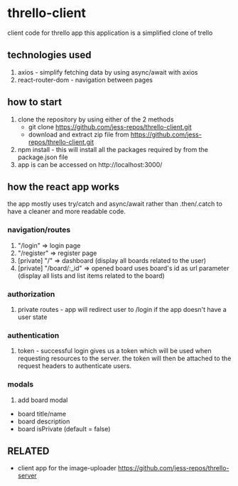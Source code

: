 # thrello-client

client code for thrello app
this application is a simplified clone of trello

## technologies used

1. axios - simplify fetching data by using async/await with axios
2. react-router-dom - navigation between pages

## how to start

1. clone the repository by using either of the 2 methods
   - git clone https://github.com/jess-repos/thrello-client.git
   - download and extract zip file from https://github.com/jess-repos/thrello-client.git
2. npm install - this will install all the packages required by from the package.json file
3. app is can be accessed on http://localhost:3000/

## how the react app works

the app mostly uses try/catch and async/await rather than .then/.catch to have a cleaner and more readable code.

### navigation/routes

1. "/login" => login page
2. "/register" => register page
3. [private] "/" => dashboard (display all boards related to the user)
4. [private] "/board/:\_id" => opened board uses board's id as url parameter (display all lists and list items related to the board)

### authorization

1. private routes - app will redirect user to /login if the app doesn't have a user state

### authentication

1. token - successful login gives us a token which will be used when requesting resources to the server. the token will then be attached to the request headers to authenticate users.

### modals

1. add board modal

- board title/name
- board description
- board isPrivate (default = false)

## RELATED

- client app for the image-uploader https://github.com/jess-repos/thrello-server
